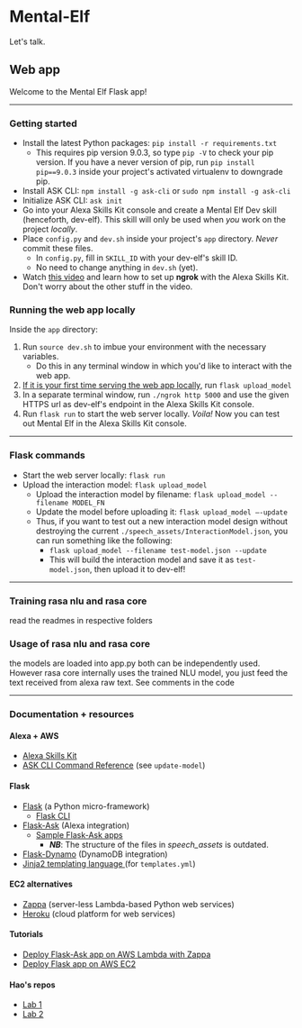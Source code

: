 # Mental-Elf

Let's talk.

## Web app

Welcome to the Mental Elf Flask app!

____

### Getting started

- Install the latest Python packages: `pip install -r requirements.txt`
  - This requires pip version 9.0.3, so type `pip -V` to check your pip version. If you have a never version of pip, run `pip install pip==9.0.3` inside your project's activated virtualenv to downgrade pip.
- Install ASK CLI: `npm install -g ask-cli` or `sudo npm install -g ask-cli`
- Initialize ASK CLI: `ask init`
- Go into your Alexa Skills Kit console and create a Mental Elf Dev skill (henceforth, dev-elf). This skill will only be used when *you* work on the project *locally*.
- Place `config.py` and `dev.sh` inside your project's `app` directory. *Never* commit these files.
  - In `config.py`, fill in `SKILL_ID` with your dev-elf's skill ID.
  - No need to change anything in `dev.sh` (yet).
- Watch [this video](https://www.youtube.com/watch?v=cXL8FDUag-s&feature=youtu.be) and learn how to set up **ngrok** with the Alexa Skills Kit. Don't worry about the other stuff in the video.

### Running the web app locally

Inside the `app` directory:

1. Run `source dev.sh` to imbue your environment with the necessary variables.
   - Do this in any terminal window in which you'd like to interact with the web app.
2. <u>If it is your first time serving the web app locally</u>, run `flask upload_model`
3. In a separate terminal window, run `./ngrok http 5000` and use the given HTTPS url as dev-elf's endpoint in the Alexa Skills Kit console.
4. Run `flask run` to start the web server locally. *Voila!* Now you can test out Mental Elf in the Alexa Skills Kit console.
____
### Flask commands

- Start the web server locally: `flask run`
- Upload the interaction model: `flask upload_model`
  - Upload the interaction model by filename: `flask upload_model --filename MODEL_FN`
  - Update the model before uploading it: `flask upload_model —-update`
  - Thus, if you want to test out a new interaction model design without destroying the current `./speech_assets/InteractionModel.json`, you can run something like the following:
    - `flask upload_model --filename test-model.json --update`
    - This will build the interaction model and save it as `test-model.json`, then upload it to dev-elf!

----
### Training rasa nlu and rasa core
read the readmes in respective folders

### Usage of rasa nlu and rasa core
the models are loaded into app.py
both can be independently used. However rasa core internally uses the trained NLU model, you just feed the text received from alexa raw text. See comments in the code
____
### Documentation + resources

#### Alexa + AWS

- [Alexa Skills Kit](https://developer.amazon.com/docs/ask-overviews/build-skills-with-the-alexa-skills-kit.html)
- [ASK CLI Command Reference](https://developer.amazon.com/docs/smapi/ask-cli-command-reference.html) (see `update-model`)

#### Flask

- [Flask](http://flask.pocoo.org/) (a Python micro-framework)
  - [Flask CLI](http://flask.pocoo.org/docs/0.12/cli/)
- [Flask-Ask](http://flask-ask.readthedocs.io/en/latest/index.html) (Alexa integration)
  - [Sample Flask-Ask apps](https://github.com/johnwheeler/flask-ask/tree/master/samples)
    - ***NB***: The structure of the files in *speech_assets* is outdated.
- [Flask-Dynamo](https://flask-dynamo.readthedocs.io/en/latest/index.html) (DynamoDB integration)
- [Jinja2 templating language ](http://jinja.pocoo.org/docs/2.10/) (for `templates.yml`)

#### EC2 alternatives

- [Zappa](https://www.zappa.io/) (server-less Lambda-based Python web services)
- [Heroku](https://www.heroku.com/) (cloud platform for web services)

#### Tutorials

- [Deploy Flask-Ask app on AWS Lambda with Zappa](https://developer.amazon.com/blogs/post/8e8ad73a-99e9-4c0f-a7b3-60f92287b0bf/New-Alexa-Tutorial-Deploy-Flask-Ask-Skills-to-AWS-Lambda-with-Zappa)
- [Deploy Flask app on AWS EC2](https://www.codementor.io/dushyantbgs/deploying-a-flask-application-to-aws-gnva38cf0)

#### Hao's repos

- [Lab 1](https://github.com/hao-fang/ee596_spr2018_lab1)
- [Lab 2](https://github.com/hao-fang/ee596_spr2018_lab2)
